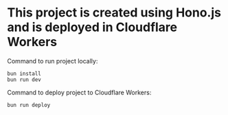 # This project is created using **Hono.js** and is deployed in **Cloudflare Workers**

Command to run project locally:

```shell
bun install
bun run dev
```

Command to deploy project to Cloudflare Workers:

```shell
bun run deploy
```
